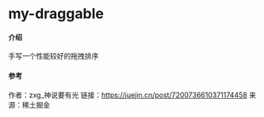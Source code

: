# my-draggable

#### 介绍
手写一个性能较好的拖拽排序

#### 参考
作者：zxg_神说要有光
链接：https://juejin.cn/post/7200736610371174458
来源：稀土掘金
